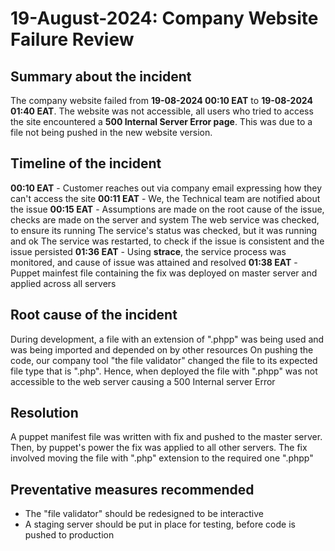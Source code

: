 # 19-August-2024: Company Website Failure Review

## Summary about the incident
The company website failed from **19-08-2024 00:10 EAT** to **19-08-2024 01:40 EAT**.
The website was not accessible, all users who tried to access the site encountered
a **500 Internal Server Error page**.
This was due to a file not being pushed in the new website version.

## Timeline of the incident
**00:10 EAT** - Customer reaches out via company email expressing how they can't
                access the site
**00:11 EAT** - We, the Technical team are notified about the issue
**00:15 EAT** - Assumptions are made on the root cause of the issue, checks are made
                on the server and system
                The web service was checked, to ensure its running
                The service's status was checked, but it was running and ok
                The service was restarted, to check if the issue is consistent and the
                issue persisted
**01:36 EAT** - Using **strace**, the service process was monitored, and cause of issue was
                attained and resolved
**01:38 EAT** - Puppet mainfest file containing the fix was deployed on master server and
                applied across all servers

## Root cause of the incident
During development, a file with an extension of ".phpp" was being used and was being
imported and depended on by other resources
On pushing the code, our company tool "the file validator" changed the file to its expected
file type that is ".php".
Hence, when deployed the file with ".phpp" was not accessible to the web server causing a
500 Internal server Error

## Resolution
A puppet manifest file was written with fix and pushed to the master server.
Then, by puppet's power the fix was applied to all other servers.
The fix involved moving the file with ".php" extension to the required one ".phpp"

## Preventative measures recommended
- The "file validator" should be redesigned to be interactive
- A staging server should be put in place for testing, before code is pushed to production
